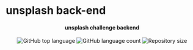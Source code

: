 # unsplash back-end

<h4 align = "center">
unsplash challenge backend
</h4>
<p align="center">
  <img alt="GitHub top language" src="https://img.shields.io/github/languages/top/pablowinck/unsplash/back-end.svg">
  
  <img alt="GitHub language count" src="https://img.shields.io/github/languages/count/pablowinck/unsplash/back-end.svg">
  
  <img alt="Repository size" src="https://img.shields.io/github/repo-size/pablowinck/unsplash/back-end.svg">
</p>
